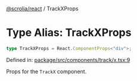 [@scrolia/react](../README.md) / TrackXProps

# Type Alias: TrackXProps

```ts
type TrackXProps = React.ComponentProps<"div">;
```

Defined in: [package/src/components/track/x.tsx:9](https://github.com/scrolia/react/blob/0546efab414d6330c2dc8561a55082235988c073/package/src/components/track/x.tsx#L9)

Props for the `TrackX` component.
